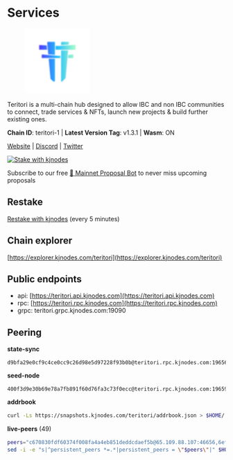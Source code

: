 # Services

<figure><img src="https://raw.githubusercontent.com/kj89/cosmos-images/main/logos/teritori.png" width="150" alt=""><figcaption></figcaption></figure>

Teritori is a multi-chain hub designed to allow IBC and non IBC communities  to connect, trade services & NFTs, launch new projects & build further existing ones.

**Chain ID**: teritori-1 | **Latest Version Tag**: v1.3.1 | **Wasm**: ON

[Website](https://teritori.com) | [Discord](https://discord.gg/teritori) | [Twitter](https://twitter.com/TeritoriNetwork)

[![Stake with kjnodes](https://i.ibb.co/cr44Q8j/button-stake-with-kjnodes.png)](https://restake.app/teritori/torivaloper184ln03hkpt75uhrrr26f66kvcqvf4yn4nc2xjm)

Subscribe to our free [🤖 Mainnet Proposal Bot](https://t.me/kjnodes_proposal_bot) to never miss upcoming proposals

## Restake

[Restake with kjnodes](https://restake.app/teritori/torivaloper184ln03hkpt75uhrrr26f66kvcqvf4yn4nc2xjm) (every 5 minutes)
## Chain explorer
[https://explorer.kjnodes.com/teritori](https://explorer.kjnodes.com/teritori)

## Public endpoints

* api: [https://teritori.api.kjnodes.com](https://teritori.api.kjnodes.com)
* rpc: [https://teritori.rpc.kjnodes.com](https://teritori.rpc.kjnodes.com)
* grpc: teritori.grpc.kjnodes.com:19090

## Peering

**state-sync**

```text
d9bfa29e0cf9c4ce0cc9c26d98e5d97228f93b0b@teritori.rpc.kjnodes.com:19656
```

**seed-node**

```text
400f3d9e30b69e78a7fb891f60d76fa3c73f0ecc@teritori.rpc.kjnodes.com:19659
```

**addrbook**
```bash
curl -Ls https://snapshots.kjnodes.com/teritori/addrbook.json > $HOME/.teritorid/config/addrbook.json
```

**live-peers** (49)
```bash
peers="c670830fdf60374f008fa4a4eb851deddcdaef5b@65.109.88.107:46656,6ef7a8bc7a3cc0856594f12570e8f2282a099dcf@65.109.93.152:26796,15e9e6356b6208943482b2a69cc8375b4e1b77e4@95.216.220.113:26656,b212d5740b2e11e54f56b072dc13b6134650cfb5@134.65.192.81:26656,2da1141f27d403e9d0cd0ecf3f02d71a3ed5031a@176.9.98.24:30553,46b7ae20e3cc4264076a91c3601f3894a021a80d@65.108.6.45:36656,4b04b3d164dc6dd5bb555a7a106a8d314f30516f@65.21.136.170:53656,e726816f42831689eab9378d5d577f1d06d25716@176.9.188.21:26656,e1b058e5cfa2b836ddaa496b10911da62dcf182e@138.201.8.248:26656,15e7d5ef19a373da5ca7aebbe3b57203f21e0a07@198.244.179.127:26656,409c8a2b94d3835419127521347355ae47f07dd3@5.181.190.157:27656,ebc272824924ea1a27ea3183dd0b9ba713494f83@95.214.52.139:27166,63c28f10976800fd783930067d3d3a4eef358b28@173.215.85.171:20070,722b63e6c65628b929f22013dcbcde980210cb44@176.9.127.54:26656,0b27217386756577e1eadf00c4169dc8f041e522@51.210.7.219:26656,0e189bbc6db606a14950a0e59641b798a255c3c8@65.109.37.154:3000,920f32f409bbb18b641cdc9513545e2e016c2c62@142.132.203.60:26656,2b4f46e601fb4ede2a0c98976337e3afdaa50dac@65.108.238.102:15956,41caa4106f68977e3a5123e56f57934a2d34a1c1@185.16.38.210:27166,406fc7fe86ba396cb7fc8616c546f21a1d3c51cd@89.58.57.158:26656,2aab2f1c2c9b2a74c05ff53107f53b9b5cf75e6c@195.189.96.121:51656,16f90d350de14a596ebdc683ce5e703c14e40bb3@75.119.146.181:19656,c12c1ed98ab1f24266980c1f05ed0ca8812ca7aa@95.217.192.230:16656,ed747c9e39fc04fdbc7ab5fc4a4a7f7a298ee329@96.73.27.73:26656,78815c81331c114cd508dae3a012f0d3e5e2b966@185.119.118.117:3000,669470aba9778ccccd07127115dcdc30e141d7ae@65.108.232.248:33656,5057950d34b67a67325f02949703388c4a35c1dd@154.53.59.87:19656,1f4e77295379ce0c928502d2b075157a8c8a9e64@51.83.96.150:26642,6085c32b26fb1baa4b16b426f5d56f2fff81cfc7@135.181.165.246:26656,60d992aae7c708c097d41829bb3968bce16379e2@51.81.107.95:10756,35cdec21668ac214c74a6e45d444f6933f094bc4@144.202.72.17:26646,1f858b8cc8e18ef05de79dd470ad29ba29ddbeb7@65.108.77.106:26889,526d8c7c44f59be9a39d7463c576b68c0db23174@65.108.234.23:15956,ce3baba928ae06cd3ff0af20aec888a82ddffef7@54.37.129.171:26656,e8cafb5a121c9fe322e554f5a7f489b2d25abd4c@51.159.176.185:26656,bdc0136f16ef53e5df84957549c876693345bbd6@51.159.2.19:27229,35de81a10ed992e427e6eb1d0d9ec3622d0f37fe@193.70.47.90:15956,17308ce7e097819743a01c0d30fedaa27e9f16a4@141.95.65.73:15956,a7d96dc929824613315dcc1c90fee119f28cc51f@164.152.161.254:26656,48980875839186e08e12ebf0d9a2803b45206833@65.109.92.241:38026,f490d88332f112ccb43f25edb11f2d6b640f69fc@51.159.160.140:26656,a191006e50d3af40fd253c23dae715a45fdd7415@95.179.217.1:26656,ca0d6b49b304c5f1c629809795f50440d5710b40@159.89.40.188:26656,ad347ea1ec920d12ccda2341348bcc89687739ef@88.99.164.158:38026,d9bfa29e0cf9c4ce0cc9c26d98e5d97228f93b0b@65.109.88.38:19656,f6921fded4e203ba0cd26e4ea306983763268c3a@51.159.130.137:26656,3594b73f909a9c4b87cfe6a361ef8b2b51124dd5@65.109.69.59:15956,d43c09d1734e2135102621305aa3d15117b5d1b6@13.209.213.117:26656,d956d6180e96c62315a777b1a3ed8f1ebf873e80@38.242.232.202:29656"
sed -i -e "s|^persistent_peers *=.*|persistent_peers = \"$peers\"|" $HOME/.teritorid/config/config.toml
```
